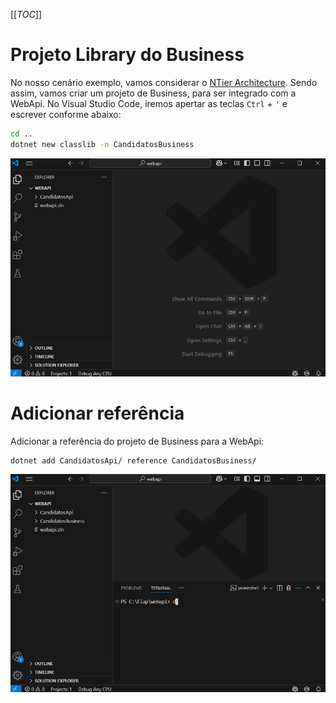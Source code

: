 [[_TOC_]]

# Projeto Library do Business
No nosso cenário exemplo, vamos considerar o [NTier Architecture](https://leaders.tec.br/artigo/separacao-de-responsabilidades-na-pratica-comparacao-entre-ntier-architecture-e-clean-architecture). Sendo assim, vamos criar um projeto de Business, para ser integrado com a WebApi. No Visual Studio Code, iremos apertar as teclas ``Ctrl`` + ``'`` e escrever conforme abaixo:

```bash
cd ..
dotnet new classlib -n CandidatosBusiness
```
![gifanimation.gif](/.attachments/gifanimation-5485f355-5015-4f55-9036-e60bace08dba.gif)

# Adicionar referência

Adicionar a referência do projeto de Business para a WebApi:
```bash
dotnet add CandidatosApi/ reference CandidatosBusiness/
```
![gifanimation.gif](/.attachments/gifanimation-25dab86f-93c3-4237-81c6-b75748a6c0e0.gif)
